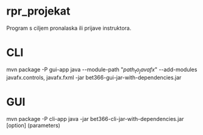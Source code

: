 # rpr_projekat
Program s ciljem pronalaska ili prijave instruktora.
# CLI
mvn package -P gui-app
java --module-path "$path_to_javafx$" --add-modules javafx.controls, javafx.fxml -jar bet366-gui-jar-with-dependencies.jar
# GUI
mvn package -P cli-app
java -jar bet366-cli-jar-with-dependencies.jar [option] (parameters)

